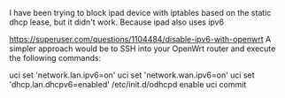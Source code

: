 I have been trying to block ipad device with iptables based on the static dhcp lease, but it didn't work. Because ipad also uses ipv6 

https://superuser.com/questions/1104484/disable-ipv6-with-openwrt
A simpler approach would be to SSH into your OpenWrt router and execute the following commands:

uci set 'network.lan.ipv6=on'
uci set 'network.wan.ipv6=on'
uci set 'dhcp.lan.dhcpv6=enabled'
/etc/init.d/odhcpd enable 
uci commit
